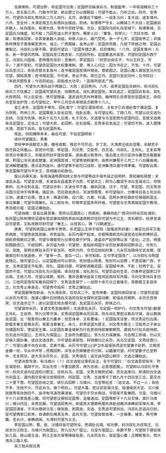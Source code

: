 <!-- { "loadSidebar": true } -->
        及庚寅秋，可望出黔，命定国守云南；定国终日操演兵马、制造盔甲，一年练就精兵三十万人。至壬辰三月，乃致书可望，欲出楚立功以报朝廷；可望不能止，乃听之出。四月，至贵州，可望命冯双礼等领兵二万人同行。五月，由镇远下偏桥，一战复沅州；复大战，遂复靖州。六月，至全州；大清定南王孔有德兵出接战，败绩。有德等严守关，以精骑三千大战；定国直前杀数人，纵兵围杀，有德大惊，急传令百姓守城。次日，定国同冯双礼兵至城下。有德乘城，见定国兵马强盛，知不敌；乃回宅运火药于室内，嘱家人曰：『事急，则举火』！次日大雨，城破；有德自回家，杀其爱妾数人自缢，命家人纵火，阖门焚死。余一子七岁，定国收养之；并擒陈邦傅及子曾禹解至贵州，诛之。广西既破，金帛山积；定国贪而愚，凡部下所掳之物，定国必兼取之。冯双礼以是不服，密启可望云：『定国专擅之甚，后恐难制』！八月，定国复衡州；凡永、彬一带望风而降。定国兵至江西吉安，凡招抚所到，定国委选州县官。可望封定国为西宁王、冯双礼兴国侯，差杨惺先往封；至衡州，李定国曰：『封赏出自天子，今以王封王，可乎』？遂不受封。可望虑定国功大权重难制，楚、粤人心归之；因为书召之，不至。十月，可望出兵至沅江，命张虎督兵复辰州；连书催定国至靖州相会，意欲图之。定国心腹人龚铭至沅州见可望，探知其意；密书报定国，令勿来、来必不免。癸巳正月，定国行至武冈州；见书叹曰：『本欲共图恢复；今忌刻如此，安能成大功乎』！因率所部走广西。
        四月，可望与大清兵战于两路口，大败；走回贵州。八月，闻李定国驻兵柳州，命冯双礼统兵三万往袭之；定国闻可望兵至，烧粮而走。双礼谓定国怯，率兵追之；定国回兵有击，双礼大败而回。时上在安龙，愤可望陵逼，遣武选司员外林青阳、翰林院孔目周官封定国亲王，命将兵至安龙护驾；后可望知之，甲午三月忿杀宰相吴贞毓等十八人。
        至乙未冬，定国败于粤东，回札南宁；可望又遣张明志、关有才引兵潜赴南宁袭定国，复为所败。丙申三月，定国乘胜入安龙迎驾，径赴云南，与可望议和。丁酉八月，可望以白文选为总统、马宝为先锋，统兵十五万入云南，札于交水。文选曾与马宝密商为定国内应，至是文选竟率兵定国合，还击之；可望大败，走回黔。左右皆叛，文秀率兵急追之；可望恐不免，遂入楚降大清。其部下兵将，皆为定国所有。
        观此，则知搆隙本末，曲在可望、不在定国明矣！
        续孙可望踞云、贵事
        崇祯甲申张献忠入蜀，僭号成都，残忍不可尽述。岁丁亥，大清肃王统兵至蜀，杀献忠于西充县之凤凰山。其党孙可望、李定国、刘文秀、艾能奇、白文选、冯双礼、王尚礼、王复臣等领溃众夺重庆江，杀隆武所封平寇伯曾英，遂由遵义取贵州。值云南土司沙定洲与妻范氏叛踞省城，黔国公沐天波走楚雄，定洲围其城；可望等诡称援师，由贵州兼程于三月二十八日屠曲靖，定洲解楚雄围，悉众走阿迷州，遇可望等于蛇花口战败，定洲集溃众遁守佴革竜。可望取云南，李定国推可望为平东王，其相雄长如故也。
        旋以兵袭天波，有佴海道杨畏知统义旅与可望等战于禄丰县之启明桥，畏知被执随营；天波走永昌。可望至大理，天波自永昌遣其子为质，可望许之；阴令心腹混于沐众至澜沧江，夺铁索桥。比沐众到永昌，可望兵亦到；天波仓卒不备，被执回滇。戊子，可望、李定国、刘文秀领兵围沙定洲于佴革竜，擒定洲、范氏剥皮游示。天波恨既雪，听可望指示，分檄号召各土司出兵认饷。遂巢穴云南，营土木；铸造印敕，设六部、九卿、科道。昆明乡原任御史任僎倡称国主，率众推戴；可望令僎兼礼、兵二部尚书。时惟李定国多所扞格，可望密与文秀商擒定国于教场，责百棍示威：定国之嫌始此。
        可望自揣：昔皆比肩其事，思所以压服其心；杨畏知、袭彝同赴广西浔州府永历处请封，有庆国公陈邦傅矫诏遣标官武康伯胡执恭由间道赍敕印往封可望为平辽王，改名朝宗。执恭至滇迎可望意，又私改敕印封可望「秦王」，以悦其心。铸「兴朝通宝」。
        庚寅，可望败匡国公皮熊于贵筑，杀忠国公王祥于绥阳（皆隆武所封者）；兼定北将军艾能奇病故，可望悉收其部曲，声势益张。永历内阁严起恒、总督杨鼎和及科道官追论陈邦傅矫诏、胡执恭假敕印之罪，可望令褌督贺九仪等往南宁护驾，遂盗杀严起恒等以泄「追论」之忿。杨畏知既脱虎口，不欲回黔，永历留为相；可望怒，差指挥郑国于永历处拏畏知回黔杀之，令贺九仪、张胜、张明志移驻永历于安龙所。改所为府，令范应旭知府事；凡永历及随侍文武支粮，提塘章应科与旭造册，开「皇帝一员、皇后一口」，余可知矣。又令李定国攻广，以冯双礼与陈国能随之。揣可望之心，以定国胜则可以崇功、死则借以除患、败则可以加罪；不意突破广西，子女、玉帛定国无不私厚。双礼、国能归报，可望即调撤定国，定国疑中谗，不赴；封西宁主，定国亦不受。可望以冯双礼为兴国侯，率兵往擒；双礼败归，可望恐迫则生变，仍善养定国家口于云南。壬辰三月，可望以成都、叙府、重庆各要地皆吴三桂同定西将军开服，令刘文秀领兵复四川。三桂同定西将军撤兵回保宁，文秀追至保宁；一战而十余万众立膏锋刃，获都督王复臣杀之。刘文秀止单身走，可望责令投闲：文秀之嫌始此。
        李定国避粤攻新会，为大清击败，仅存兵二千。至丙申春，定国将奔回安龙；可望恐定国以永历为奇货，亟遣心腹叶应桢随白文选同往安龙探听定国动静，即偪永历移黔。永历合宫惨哭，白文选亦泣下；遂以定国无他志报可望。及定国见永历，即挟之行。
        可望谋夺永历，复遣文秀至曲靖府；文选意在永历，与定国一同护行。刘文秀与可望□都督王尚礼、王自奇、贺九仪等守滇，文秀闻定国奉永历回滇，阳与尚礼等密议勒兵守城，自以数骑会定国，云『我辈将以秦王为董卓；但恐诛卓，又有曹操』！定国指天设誓，同文秀迎归云南，即倡言秦王若尊永历，我辈当尊秦王。未几，封李定国为晋王、刘文秀为蜀王；艾能奇之子承业为镇国将军，管延安王事。以定国办事金维新为行在吏部侍郎兼都察院、龚铭为行在兵部侍郎、白文选为巩国公、王尚礼为保国公、王自奇为夔国公、贺九仪为保康侯。马吉翔工弥缝，仍以文安侯入阁办事。适白文选往黔，令可望赴滇保驾，将钱粮归之永历，兵马交定国、文秀经营川、广；可望以妻子尚在云南，忿衷不露。永历令可望□□□护卫东昌侯张虎送可望妻子赴黔，又赐虎金簪一杖，令从中开导；虎既回黔，详言永历赐簪密令行刺，以媚激可望。时可望妻子已至黔中，无复顾忌，遂大言永历负义，定国、文秀谋反；追文选巩国公敕印：文选之嫌始此。
        可望决意攻滇，有马维兴（？）白文选密议乘机反正，言于可望曰：『白文选恩受有年，昨在滇受封，屡辞不允，实出无奈；今重加爵赏，用为总统，必恩感图报』。可望即以冯双礼守贵州；封白文选为征逆招讨郡王，总统兵马。定国、文秀方揣势迟疑，忽文选来归，即请封白文选为巩昌王，遣内阁文安侯马吉翔视师，同定国、文秀、文选等于丁酉九月十四日至三岔，距交水二十里下营。可望因总统之变，欲引兵回黔；马维兴、马宝等绐言：『逃文选，不过一人；有他不多，无他不少。尽这兵马，做个明白』。可望大喜，密议安定侯马宝、临潼侯武大定、汉川侯张胜等率劲旅四千，由寻甸寻道攻袭滇省，可望仍于交水索战，令首尾不能兼顾。马宝、马维兴于十八日夜各差心腹，将可望密议报知定国等，且催速战。定国等即于十九日交锋，直扑马维兴；维兴内应，余悉瓦解。可望逃回贵州，即遣其大理卿杨惺先奔赴经略洪承畴前军降大清。李定国回滇省，于浑水塘收马宝；擒张胜，剥其皮。文选、文秀追可望尚远，冯双礼言追兵已到，促可望携家口前奔，自请断后掩其玉帛，追兵方至。可望自智自尊，一旦被愚、被卖，殊可捧腹。至长沙，承畴疏闻，大清封可望为义王。
        李定国以黔、蜀、辰、沅镇将皆可望所设，悉调赴云南。核功罪，封冯双礼为庆阳王、马进忠为汉阳王、马维兴为叙国公、贺九仪为广国公、马宝为淮国公，余爵不赘；可望部下德安侯狄三品、岐山侯王会、荆江王张光翠等降级有差。凡永历左右，皆定国心腹；正睥眤尊大，而大清兵三路入矣。
        吴三桂兵取云南
